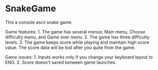 # SnakeGame
This a console ascii snake game. 

Game features:
    1. The game has several menus: Main menu, Choose difficulty menu, and Game over menu.
    2. The game has three difficulty levels.
    3. The game keeps score while playing and maintain high score value. The score data will be lost after you quite from the game.
    
Game issues:
    1. Inputs works only if you change your keyboard layout to ENG.
    2. Score doesn't saved between game launches.
